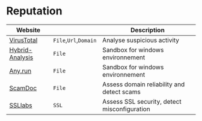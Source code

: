 # Reputation

| Website                                                  |                       | Description                                  |
| -------------------------------------------------------- | --------------------- | -------------------------------------------- |
| [VirusTotal](https://www.virustotal.com/gui/home/upload) | `File`,`Url`,`Domain` | Analyse suspicious activity                  |
| [Hybrid-Analysis](https://www.hybrid-analysis.com/)      | `File`                | Sandbox for windows environnement            |
| [Any.run](https://app.any.run/submissions)               | `File`                | Sandbox for windows environnement            |
| [ScamDoc](https://www.scamdoc.com/)                      | `File`                | Assess domain reliability and detect scams   |
| [SSLlabs](https://www.ssllabs.com/)                      | `SSL`                 | Assess SSL security, detect misconfiguration |

